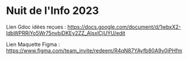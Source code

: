 # Nuit de l'Info 2023

Lien Gdoc idées reçues : https://docs.google.com/document/d/1wbxX2-IdbWPRRiYo5Wr75nvbiDKEy2ZZ_AIsxlCjUYU/edit

Lien Maquette Figma : https://www.figma.com/team_invite/redeem/R4qN87YAyfb80A9v0jPHfm
